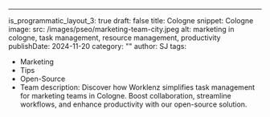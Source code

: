 ---
is_programmatic_layout_3: true
draft: false
title: Cologne
snippet: Cologne
image:
  src: /images/pseo/marketing-team-city.jpeg
  alt: marketing in cologne, task management, resource management, productivity
publishDate: 2024-11-20
category: ""
author: SJ
tags:
  - Marketing
  - Tips
  - Open-Source
  - Team
description: Discover how Worklenz simplifies task management for marketing teams in Cologne. Boost collaboration, streamline workflows, and enhance productivity with our open-source solution.